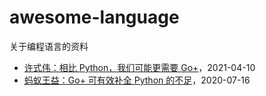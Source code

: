# awesome-language
关于编程语言的资料

- [许式伟：相比 Python，我们可能更需要 Go+](https://www.infoq.cn/article/hsoNZTAIssETJTFjRBXV)，2021-04-10
- [蚂蚁王益：Go+ 可有效补全 Python 的不足](https://zhuanlan.zhihu.com/p/160891106)，2020-07-16
